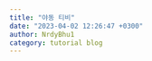 ```yaml
---
title: "야동 티비"
date: "2023-04-02 12:26:47 +0300"
author: NrdyBhu1
category: tutorial blog
---
```

